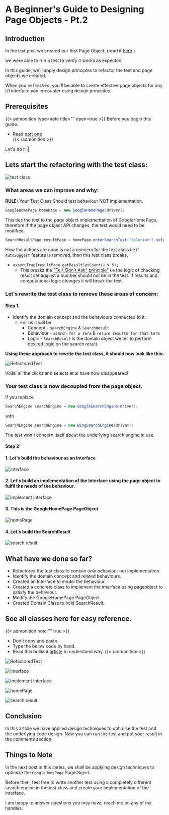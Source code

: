# A Beginner's Guide to Designing Page Objects - Pt.2


## Introduction
In the last post we created our first Page Object, (read it [here](/posts/a-beginners-guide-to-designing-page-objects-pt.1) )

<!--more-->

we were able to run a test to verify it works as expected.

In this guide, we'll apply design principles to refactor the test and page objects we created.

When you're finished, you'll be able to create effective page objects for any UI interface you encounter using design principles.

## Prerequisites
{{< admonition type=note title="" open=true >}}
Before you begin this guide:
- Read [part one](/posts/a-beginners-guide-to-designing-page-objects-pt.1)  
{{< /admonition >}}

Let's do it :muscle:  


## Lets start the refactoring with the test class:

![test class](pg-test.png "GoogleUITest.java")

### What areas we can improve and why:

**RULE:** Your Test Class Should test behaviour NOT implementation.

```java
GoogleHomePage homePage = new GoogleHomePage(driver);
```
This ties the test to the page object implementation of GoogleHomePage, therefore if the page object API changes, the test would need to be modified.

```Java
SearchResultPage resultPage = homePage.enterSearchText("Selenium").selectFirstAutoSuggest();
```

How the actions are done is not a concern for the test class i.e if `AutoSuggest` feature is removed, then this test class breaks.

- `assertTrue(resultPage.getResultSetCount() > 5);`
    - This breaks the ["Tell, Don't Ask" principle"](https://martinfowler.com/bliki/TellDontAsk.html) i.e the logic of checking result set against a number should not be in the test. If results and computational logic changes it will break the test.

### Let's rewrite the test class to remove these areas of concern:

#### Step 1:
- Identify the domain concept and the behaviours connected to it:
    - For us it will be:
        - Concept - `SearchEngine` & `SearchResult`
        - Behaviour - `search for a term` & `return results for that term`
        - Logic - `SearchResult` is the domain object we tell to perform desired logic on the search result.

**Using these approach to rewrite the test class, it should now look like this:**

![RefactoredTest](pg3.png "RefactoredTest.java")

Voilà! all the clicks and selects et al have now disappeared!

### Your test class is now decoupled from the page object.  

If you replace
```Java
SearchEngine searchEngine = new GoogleSearchEngine(driver);
```  
with

```Java
SearchEngine searchEngine = new BingSearchEngine(driver);
```   
The test won't concern itself about the underlying search engine in use.  

#### Step 2:
#### 1. Let's build the behaviour as an Interface
![interface](interface1.png "SearchEngine interface")

#### 2. Let's build an implementation of the Interface using the page object to fulfil the needs of the behaviour.

![implement interface](pg4.png "Google SearchEngine implementation")


#### 3. This is the GoogleHomePage PageObject
![homePage](pg5.png "GoogleHomePage")


#### 4. Let's build the SearchResult
![search result](pg6.png "SearchResult")

## What have we done so far?
- Refactored the test class to contain only behaviour not implementation.
- Identify the domain concept and related behaviours.
- Created an Interface to model the behaviour.
- Created a concrete class to implement the interface using pageobject to satisfy the behaviour.
- Modify the GoogleHomePage PageObject.
- Created Domain Class to hold SearchResult.

## See all classes here for easy reference.

{{< admonition note "" true >}}
- Don't copy and paste.
- Type the below code by hand.
- Read this brilliant [article](https://www.freecodecamp.org/news/the-benefits-of-typing-instead-of-copying-54ed734ad849/) to understand why.
{{< /admonition >}}



![RefactoredTest](pg3.png "TestClass.java")

![interface](interface1.png "SearchEngine Optimise")

![implement interface](pg4.png "Google SearchEngine implementation")

![homePage](pg5.png "GoogleHomePage")

![search result](pg6.png "SearchResults")

## Conclusion

In this article we have applied design techniques to optimise the test and the underlying code design.
Now you can run the test and put your result in the comments section.


## Things to Note
In the next post in this series, we shall be applying design techniques to optimize the `GoogleHomePage` PageObject.

Before then, feel free to write another test using a completely different search engine in the test class and create your implementation of the interface.  

I am happy to answer questions you may have, reach me on any of my handles.

